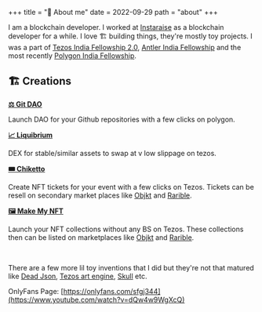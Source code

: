 +++
title = "🌈 About me"
date = 2022-09-29
path = "about"
+++

I am a blockchain developer. I worked at [Instaraise](https://instaraise.io) as a blockchain developer for a while. I love 🏗 building things, they're mostly toy projects. I was a part of [Tezos India Fellowship 2.0](https://tif2.devfolio.co/), [Antler India Fellowship](https://www.antler.co/india-fellowship) and the most recently [Polygon India Fellowship](https://polygon.technology/polygon-fellowship/).

## 🏗 Creations

**[⚖️ Git DAO](https:/gitdao.app)**

Launch DAO for your Github repositories with a few clicks on polygon.

**[📈 Liquibrium](http://testnet.liquibrium.finance/)**

DEX for stable/similar assets to swap at v low slippage on tezos.

**[🎟 Chiketto](https://chiketto.vercel.app/)**

Create NFT tickets for your event with a few clicks on Tezos. Tickets can be resell on secondary market places like [Objkt](https://objkt.com/) and [Rarible](https://rarible.com/).

**[🖼 Make My NFT](https://makemynft.vivek.biz/)**

Launch your NFT collections without any BS on Tezos. These collections then can be listed on marketplaces like [Objkt](https://objkt.com/) and [Rarible](https://rarible.com/).

<br />

There are a few more lil toy inventions that I did but they're not that matured like [Dead Json](https://github.com/vivekascoder/dead_json), [Tezos art engine](https://github.com/vivekascoder/tezos_art_engine), [Skull](https://github.com/vivekascoder/skull) etc.

OnlyFans Page: [https://onlyfans.com/sfgj344](https://www.youtube.com/watch?v=dQw4w9WgXcQ)

